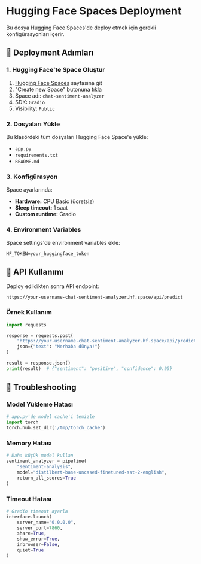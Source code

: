 # Hugging Face Spaces Deployment

Bu dosya Hugging Face Spaces'de deploy etmek için gerekli konfigürasyonları içerir.

## 🚀 Deployment Adımları

### 1. Hugging Face'te Space Oluştur
1. [Hugging Face Spaces](https://huggingface.co/spaces) sayfasına git
2. "Create new Space" butonuna tıkla
3. Space adı: `chat-sentiment-analyzer`
4. SDK: `Gradio`
5. Visibility: `Public`

### 2. Dosyaları Yükle
Bu klasördeki tüm dosyaları Hugging Face Space'e yükle:
- `app.py`
- `requirements.txt`
- `README.md`

### 3. Konfigürasyon
Space ayarlarında:
- **Hardware:** CPU Basic (ücretsiz)
- **Sleep timeout:** 1 saat
- **Custom runtime:** Gradio

### 4. Environment Variables
Space settings'de environment variables ekle:
```
HF_TOKEN=your_huggingface_token
```

## 📡 API Kullanımı

Deploy edildikten sonra API endpoint:
```
https://your-username-chat-sentiment-analyzer.hf.space/api/predict
```

### Örnek Kullanım
```python
import requests

response = requests.post(
    "https://your-username-chat-sentiment-analyzer.hf.space/api/predict",
    json={"text": "Merhaba dünya!"}
)

result = response.json()
print(result)  # {"sentiment": "positive", "confidence": 0.95}
```

## 🔧 Troubleshooting

### Model Yükleme Hatası
```python
# app.py'de model cache'i temizle
import torch
torch.hub.set_dir('/tmp/torch_cache')
```

### Memory Hatası
```python
# Daha küçük model kullan
sentiment_analyzer = pipeline(
    "sentiment-analysis",
    model="distilbert-base-uncased-finetuned-sst-2-english",
    return_all_scores=True
)
```

### Timeout Hatası
```python
# Gradio timeout ayarla
interface.launch(
    server_name="0.0.0.0",
    server_port=7860,
    share=True,
    show_error=True,
    inbrowser=False,
    quiet=True
)
```

